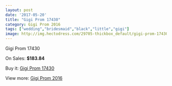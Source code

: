 ```yaml
---
layout: post
date: '2017-05-20'
title: "Gigi Prom 17430"
category: Gigi Prom 2016
tags: ["wedding","bridesmaid","black","little","gigi"]
image: http://img.hectodress.com/29705-thickbox_default/gigi-prom-17430.jpg
---
```

Gigi Prom 17430

On Sales: **$183.84**
<a href="https://www.hectodress.com/gigi-prom-2013/13737-gigi-prom-17430.html"><amp-img layout="responsive" width="600" height="600" src="//img.hectodress.com/29705-thickbox_default/gigi-prom-17430.jpg" alt="Gigi Prom 17430 0" /></a>
<a href="https://www.hectodress.com/gigi-prom-2013/13737-gigi-prom-17430.html"><amp-img layout="responsive" width="600" height="600" src="//img.hectodress.com/29706-thickbox_default/gigi-prom-17430.jpg" alt="Gigi Prom 17430 1" /></a>

Buy it: [Gigi Prom 17430](https://www.hectodress.com/gigi-prom-2013/13737-gigi-prom-17430.html "Gigi Prom 17430")

View more: [Gigi Prom 2016](https://www.hectodress.com/224-gigi-prom-2013 "Gigi Prom 2016")